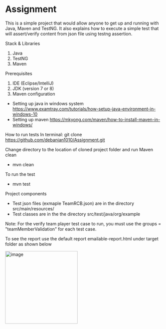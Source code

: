 # Assignment

This is a simple project that would allow anyone to get up and running with Java, Maven and TestNG. It also explains how to execute a simple test that will assert/verify content from json file using testng assertion. 

Stack & Libraries
1. Java
2. TestNG
3. Maven

Prerequisites
1. IDE (Eclipse/IntelliJ)
2. JDK (version 7 or 8)
3. Maven configuration

 - Setting up java in windows system https://www.examtray.com/tutorials/how-setup-java-environment-in-windows-10
 - Setting up maven https://mkyong.com/maven/how-to-install-maven-in-windows/

How to run tests
In terminal:  git clone https://github.com/debanjan1010/Assignment.git

Change directory to the location of cloned project folder and run Maven clean

 - mvn clean

To run the test
 - mvn test


Project components
 - Test json files (exmaple TeamRCB.json) are in the directory src/main/resources/
 - Test classes are in the the directory src/test/java/org/example


Note: For the verify team player test case to run, you must use the groups = "teamMemberValidation" for each test case. 


To see the report use the default report emailable-report.html under target folder as shown below 

<img width="232" alt="image" src="https://user-images.githubusercontent.com/39940461/186450895-a48db2a3-09b4-423b-aded-66df9fbb4dff.png">

